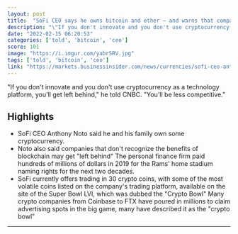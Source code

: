 ```yaml
---
layout: post
title:  "SoFi CEO says he owns bitcoin and ether — and warns that companies who don't take advantage of crypto will be 'left behind'"
description: "\"If you don't innovate and you don't use cryptocurrency as a technology platform, you'll get left behind,\" he told CNBC. \"You'll be less competitive.\""
date: "2022-02-15 06:20:53"
categories: ['told', 'bitcoin', 'ceo']
score: 101
image: "https://i.imgur.com/yabrSRV.jpg"
tags: ['told', 'bitcoin', 'ceo']
link: "https://markets.businessinsider.com/news/currencies/sofi-ceo-anthony-noto-bitcoin-ether-rams-stadium-super-bowl-2022-2"
---
```


\"If you don't innovate and you don't use cryptocurrency as a technology platform, you'll get left behind,\" he told CNBC. \"You'll be less competitive.\"

## Highlights

- SoFi CEO Anthony Noto said he and his family own some cryptocurrency.
- Noto also said companies that don't recognize the benefits of blockchain may get "left behind" The personal finance firm paid hundreds of millions of dollars in 2019 for the Rams' home stadium naming rights for the next two decades.
- SoFi currently offers trading in 30 crypto coins, with some of the most volatile coins listed on the company's trading platform, available on the site of the Super Bowl LVI, which was dubbed the "Crypto Bowl" Many crypto companies from Coinbase to FTX have poured in millions to claim advertising spots in the big game, many have described it as the "crypto bowl"

---
